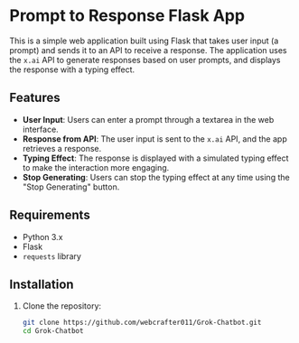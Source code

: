 # Prompt to Response Flask App

This is a simple web application built using Flask that takes user input (a prompt) and sends it to an API to receive a response. The application uses the `x.ai` API to generate responses based on user prompts, and displays the response with a typing effect.

## Features

- **User Input**: Users can enter a prompt through a textarea in the web interface.
- **Response from API**: The user input is sent to the `x.ai` API, and the app retrieves a response.
- **Typing Effect**: The response is displayed with a simulated typing effect to make the interaction more engaging.
- **Stop Generating**: Users can stop the typing effect at any time using the "Stop Generating" button.

## Requirements

- Python 3.x
- Flask
- `requests` library

## Installation

1. Clone the repository:

   ```bash
   git clone https://github.com/webcrafter011/Grok-Chatbot.git
   cd Grok-Chatbot
